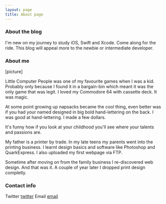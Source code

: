 ```yaml
---
layout: page
title: About page
---
```


<div class="my-head">
	
</div>

### About the blog

I'm new on my journey to study iOS, Swift and Xcode. Come along for the ride. This blog will appeal more to the newbie or intermediate developer. 

### About me

[picture]

Little Computer People was one of my favourite games when I was a kid. Probably only because I found it in a bargain-bin which meant it was the only game that was legit. I loved my Commodore 64 with cassette deck. It was magic.

At some point growing up napsacks became the cool thing, even better was if you had your named designed in big bold hand-lettering on the back. I was good at hand-lettering. I made a few dollars.

It's funny how if you look at your childhood you'll see where your talents and passions are.

My father is a printer by trade. In my late teens my parents went into the printing business. I learnt design basics and software like Photoshop and QuarkExpress. I also uploaded my first webpage via FTP.

Sometime after moving on from the family business I re-discovered web design. And that was it. A couple of year later I dropped print design completly. 


### Contact info

Twitter [twitter] Email [email]

[twitter]: http://twitter.com/@michaeltroy
[email]: http://mailto:some@email.com